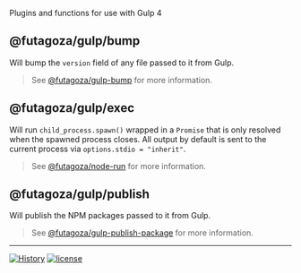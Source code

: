 Plugins and functions for use with Gulp 4

## @futagoza/gulp/bump

Will bump the `version` field of any file passed to it from Gulp.

> See [@futagoza/gulp-bump](https://www.npmjs.com/package/@futagoza/gulp-bump) for more information.

## @futagoza/gulp/exec

Will run `child_process.spawn()` wrapped in a `Promise` that is only resolved when the spawned process closes. All output by default is sent to the current process via `options.stdio = "inherit"`.

> See [@futagoza/node-run](https://www.npmjs.com/package/@futagoza/node-run) for more information.

## @futagoza/gulp/publish

Will publish the NPM packages passed to it from Gulp.

> See [@futagoza/gulp-publish-package](https://www.npmjs.com/package/@futagoza/gulp-publish-package) for more information.

-----

[![History](https://img.shields.io/badge/github.com/futagoza/gulp-changelog-yellow.svg)](https://github.com/futagoza/gulp/blob/master/CHANGELOG.md)
[![license](https://img.shields.io/badge/license-mit-blue.svg)](https://opensource.org/licenses/MIT)
